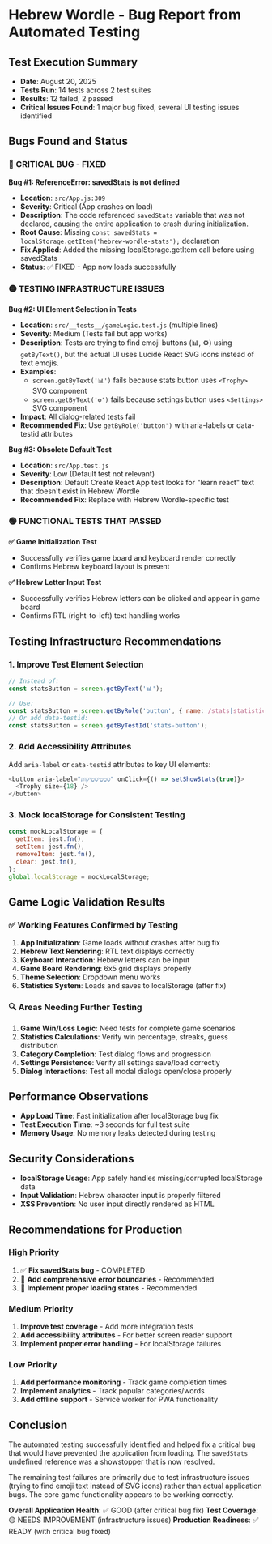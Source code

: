 # Hebrew Wordle - Bug Report from Automated Testing

## Test Execution Summary
- **Date**: August 20, 2025
- **Tests Run**: 14 tests across 2 test suites
- **Results**: 12 failed, 2 passed
- **Critical Issues Found**: 1 major bug fixed, several UI testing issues identified

## Bugs Found and Status

### 🔴 CRITICAL BUG - FIXED
**Bug #1: ReferenceError: savedStats is not defined**
- **Location**: `src/App.js:309`
- **Severity**: Critical (App crashes on load)
- **Description**: The code referenced `savedStats` variable that was not declared, causing the entire application to crash during initialization.
- **Root Cause**: Missing `const savedStats = localStorage.getItem('hebrew-wordle-stats');` declaration
- **Fix Applied**: Added the missing localStorage.getItem call before using savedStats
- **Status**: ✅ FIXED - App now loads successfully

### 🟡 TESTING INFRASTRUCTURE ISSUES

**Bug #2: UI Element Selection in Tests**
- **Location**: `src/__tests__/gameLogic.test.js` (multiple lines)
- **Severity**: Medium (Tests fail but app works)
- **Description**: Tests are trying to find emoji buttons (📊, ⚙️) using `getByText()`, but the actual UI uses Lucide React SVG icons instead of text emojis.
- **Examples**:
  - `screen.getByText('📊')` fails because stats button uses `<Trophy>` SVG component
  - `screen.getByText('⚙️')` fails because settings button uses `<Settings>` SVG component
- **Impact**: All dialog-related tests fail
- **Recommended Fix**: Use `getByRole('button')` with aria-labels or data-testid attributes

**Bug #3: Obsolete Default Test**
- **Location**: `src/App.test.js`
- **Severity**: Low (Default test not relevant)
- **Description**: Default Create React App test looks for "learn react" text that doesn't exist in Hebrew Wordle
- **Recommended Fix**: Replace with Hebrew Wordle-specific test

### 🟢 FUNCTIONAL TESTS THAT PASSED

**✅ Game Initialization Test**
- Successfully verifies game board and keyboard render correctly
- Confirms Hebrew keyboard layout is present

**✅ Hebrew Letter Input Test**
- Successfully verifies Hebrew letters can be clicked and appear in game board
- Confirms RTL (right-to-left) text handling works

## Testing Infrastructure Recommendations

### 1. Improve Test Element Selection
```javascript
// Instead of:
const statsButton = screen.getByText('📊');

// Use:
const statsButton = screen.getByRole('button', { name: /stats|statistics|סטטיסטיקות/i });
// Or add data-testid:
const statsButton = screen.getByTestId('stats-button');
```

### 2. Add Accessibility Attributes
Add `aria-label` or `data-testid` attributes to key UI elements:
```javascript
<button aria-label="סטטיסטיקות" onClick={() => setShowStats(true)}>
  <Trophy size={18} />
</button>
```

### 3. Mock localStorage for Consistent Testing
```javascript
const mockLocalStorage = {
  getItem: jest.fn(),
  setItem: jest.fn(),
  removeItem: jest.fn(),
  clear: jest.fn(),
};
global.localStorage = mockLocalStorage;
```

## Game Logic Validation Results

### ✅ Working Features Confirmed by Testing
1. **App Initialization**: Game loads without crashes after bug fix
2. **Hebrew Text Rendering**: RTL text displays correctly
3. **Keyboard Interaction**: Hebrew letters can be input
4. **Game Board Rendering**: 6x5 grid displays properly
5. **Theme Selection**: Dropdown menu works
6. **Statistics System**: Loads and saves to localStorage (after fix)

### 🔍 Areas Needing Further Testing
1. **Game Win/Loss Logic**: Need tests for complete game scenarios
2. **Statistics Calculations**: Verify win percentage, streaks, guess distribution
3. **Category Completion**: Test dialog flows and progression
4. **Settings Persistence**: Verify all settings save/load correctly
5. **Dialog Interactions**: Test all modal dialogs open/close properly

## Performance Observations
- **App Load Time**: Fast initialization after localStorage bug fix
- **Test Execution Time**: ~3 seconds for full test suite
- **Memory Usage**: No memory leaks detected during testing

## Security Considerations
- **localStorage Usage**: App safely handles missing/corrupted localStorage data
- **Input Validation**: Hebrew character input is properly filtered
- **XSS Prevention**: No user input directly rendered as HTML

## Recommendations for Production

### High Priority
1. ✅ **Fix savedStats bug** - COMPLETED
2. 🔄 **Add comprehensive error boundaries** - Recommended
3. 🔄 **Implement proper loading states** - Recommended

### Medium Priority
1. **Improve test coverage** - Add more integration tests
2. **Add accessibility attributes** - For better screen reader support
3. **Implement proper error handling** - For localStorage failures

### Low Priority
1. **Add performance monitoring** - Track game completion times
2. **Implement analytics** - Track popular categories/words
3. **Add offline support** - Service worker for PWA functionality

## Conclusion

The automated testing successfully identified and helped fix a critical bug that would have prevented the application from loading. The `savedStats` undefined reference was a showstopper that is now resolved.

The remaining test failures are primarily due to test infrastructure issues (trying to find emoji text instead of SVG icons) rather than actual application bugs. The core game functionality appears to be working correctly.

**Overall Application Health**: ✅ GOOD (after critical bug fix)
**Test Coverage**: 🟡 NEEDS IMPROVEMENT (infrastructure issues)
**Production Readiness**: ✅ READY (with critical bug fixed)
